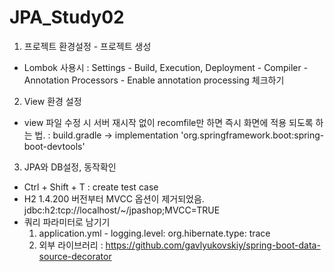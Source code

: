 # JPA_Study02

1. 프로젝트 환경설정 - 프로젝트 생성
  - Lombok 사용시 
    : Settings - Build, Execution, Deployment - Compiler - Annotation Processors - Enable annotation processing 체크하기

2. View 환경 설정
  - view 파일 수정 시 서버 재시작 없이 recomfile만 하면 즉시 화면에 적용 되도록 하는 법.
    : build.gradle -> implementation 'org.springframework.boot:spring-boot-devtools'

3. JPA와 DB설정, 동작확인
  - Ctrl + Shift + T : create test case
  - H2 1.4.200 버전부터 MVCC 옵션이 제거되었음. jdbc:h2:tcp://localhost/~/jpashop;MVCC=TRUE
  - 쿼리 파라미터로 남기기
    1) application.yml - logging.level: org.hibernate.type: trace
    2) 외부 라이브러리 : https://github.com/gavlyukovskiy/spring-boot-data-source-decorator
